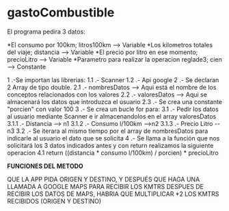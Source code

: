# gastoCombustible

El programa pedira 3 datos:

*El consumo por 100km; 
	litros100km  --> Variable
*Los kilometros totales del viaje; 
	distancia    --> Variable
*El precio por litro en ese momento;
	precioLitro  --> Variable
*Parametro para realizar la operacion reglade3; 
	cien         --> Constante


1 .-Se importan las librerias:
	1.1 .- Scanner
	1.2 .- Api google
2 .- Se declaran 2 Array de tipo double.
	2.1 .- nombresDatos --> Aqui está el nombre de los conceptos relacionados con los valores
	2.2 .- valoresDatos --> Aqui se almacenará los datos que introduzca el usuario
	2.3 .- Se crea una constante "porcien" con valor 100
3 .- Se crea un bucle for para:
	3.1 .- Pedir los datos al usuario mediante Scanner e ir almacenandolos en el array valoresDatos
		3.1.1 .- Distancia --> n1
		3.1.2 .- Consumo l/100km -->n2
		3.1.3 .- Precio Litro --n3
	3.2 .- Se iterara al mismo tiempo por el array de nombresDatos para indicarle al usuario el dato que se solicita
4 .- Se llama a la función que nos solicitará los 3 datos indicados antes y con return realizamos la siguiente operacion
	4.1 return ((distancia * consumo l/100km) / porcien) * precioLitro



****FUNCIONES DEL METODO****

QUE LA APP PIDA ORIGEN Y DESTINO, Y DESPUÉS QUE HAGA UNA LLAMADA A GOOGLE MAPS PARA RECIBIR LOS KMTRS
DESPUES DE RECIBIR LOS DATOS DE MAPS, HABRIA QUE MULTIPLICAR *2 LOS KMTRS RECIBIDOS (ORIGEN Y DESTINO)
